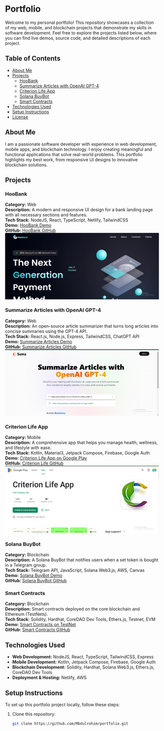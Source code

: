 # Portfolio

Welcome to my personal portfolio! This repository showcases a collection of my web, mobile, and blockchain projects that demonstrate my skills in software development. Feel free to explore the projects listed below, where you can find live demos, source code, and detailed descriptions of each project.

## Table of Contents

- [About Me](#about-me)
- [Projects](#projects)
  - [HooBank](#hoobank)
  - [Summarize Articles with OpenAI GPT-4](#summarize-articles-with-openai-gpt-4)
  - [Criterion Life App](#criterion-life-app)
  - [Solana BuyBot](#solana-buybot)
  - [Smart Contracts](#smart-contracts)
- [Technologies Used](#technologies-used)
- [Setup Instructions](#setup-instructions)
- [License](#license)

## About Me

I am a passionate software developer with experience in web development, mobile apps, and blockchain technology. I enjoy creating meaningful and functional applications that solve real-world problems. This portfolio highlights my best work, from responsive UI designs to innovative blockchain solutions.

## Projects

### HooBank
**Category:** Web  
**Description:** A modern and responsive UI design for a bank landing page with all necessary sections and features.  
**Tech Stack:** NodeJS, React, TypeScript, Netlify, TailwindCSS  
**Demo:** [HooBank Demo](https://bank-by-doyex.netlify.app/)  
**GitHub:** [HooBank GitHub](https://github.com/mbdulrohim)  
![HooBank](public/bank.png)

### Summarize Articles with OpenAI GPT-4
**Category:** Web  
**Description:** An open-source article summarizer that turns long articles into concise summaries using the GPT-4 API.  
**Tech Stack:** React.js, Node.js, Express, TailwindCSS, ChatGPT API  
**Demo:** [Summarize Articles Demo](https://combotx-article-sumz.netlify.app/)  
**GitHub:** [Summarize Articles GitHub](https://github.com/Mbdulrohim)  
![Summarize Articles](public/sumz.png)

### Criterion Life App
**Category:** Mobile  
**Description:** A comprehensive app that helps you manage health, wellness, and lifestyle with ease.  
**Tech Stack:** Kotlin, Material3, Jetpack Compose, Firebase, Google Auth  
**Demo:** [Criterion Life App on Google Play](https://play.google.com/store/apps/details?id=com.doyextech.thecriterion&hl=en)  
**GitHub:** [Criterion Life GitHub](https://github.com/Mbdulrohim)  
![Criterion Life App](public/clapp.png)

### Solana BuyBot
**Category:** Blockchain  
**Description:** A Solana BuyBot that notifies users when a set token is bought in a Telegram group.  
**Tech Stack:** Telegram API, JavaScript, Solana Web3.js, AWS, Canvas  
**Demo:** [Solana BuyBot Demo](https://t.me/@BBirdBuyBot)  
**GitHub:** [Solana BuyBot GitHub](https://github.com/mbdulrohim)

### Smart Contracts
**Category:** Blockchain  
**Description:** Smart contracts deployed on the core blockchain and Ethereum (TestNets).  
**Tech Stack:** Solidity, Hardhat, CoreDAO Dev Tools, Ethers.js, Testnet, EVM  
**Demo:** [Smart Contracts on TestNet](https://scan.test.btcs.network/address/0x6aDEb2741D0dd6801528B1C9EC8fDc2E4474965B)  
**GitHub:** [Smart Contracts GitHub](https://github.com/mbdulrohim)

## Technologies Used

- **Web Development:** NodeJS, React, TypeScript, TailwindCSS, Express
- **Mobile Development:** Kotlin, Jetpack Compose, Firebase, Google Auth
- **Blockchain Development:** Solidity, Hardhat, Solana Web3.js, Ethers.js, CoreDAO Dev Tools
- **Deployment & Hosting:** Netlify, AWS

## Setup Instructions

To set up this portfolio project locally, follow these steps:

1. Clone this repository:
   ```bash
   git clone https://github.com/Mbdulrohim/portfolio.git
